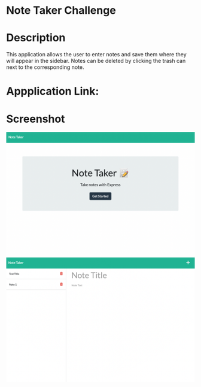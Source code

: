 # Note Taker Challenge

# Description
This application allows the user to enter notes and save them where they will appear in the sidebar. Notes can be deleted by clicking the trash can next to the corresponding note.

# Appplication Link: 

# Screenshot
![mainpage](./develop/public/assets/mainpage.png) 
![notepage](./develop/public/assets/notepage.png) 